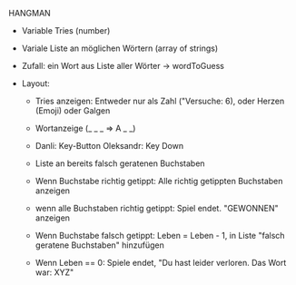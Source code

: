 HANGMAN

- Variable Tries (number)
- Variale Liste an möglichen Wörtern (array of strings)
- Zufall: ein Wort aus Liste aller Wörter -> wordToGuess

- Layout:

  - Tries anzeigen: Entweder nur als Zahl ("Versuche: 6), oder Herzen (Emoji) oder Galgen
  - Wortanzeige (\_ \_ _ => A _ \_)
  - Danli: Key-Button Oleksandr: Key Down

  - Liste an bereits falsch geratenen Buchstaben

  - Wenn Buchstabe richtig getippt: Alle richtig getippten Buchstaben anzeigen
  - wenn alle Buchstaben richtig getippt: Spiel endet. "GEWONNEN" anzeigen

  - Wenn Buchstabe falsch getippt: Leben = Leben - 1, in Liste "falsch geratene Buchstaben" hinzufügen
  - Wenn Leben == 0: Spiele endet, "Du hast leider verloren. Das Wort war: XYZ"
